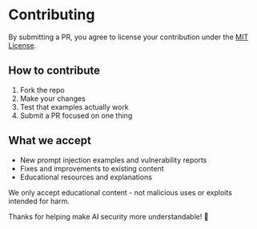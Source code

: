 # Contributing

By submitting a PR, you agree to license your contribution under the [MIT License](LICENSE).

## How to contribute

1. Fork the repo
2. Make your changes
3. Test that examples actually work
4. Submit a PR focused on one thing

## What we accept

- New prompt injection examples and vulnerability reports
- Fixes and improvements to existing content
- Educational resources and explanations

We only accept educational content - not malicious uses or exploits intended for harm.

Thanks for helping make AI security more understandable! 🙏